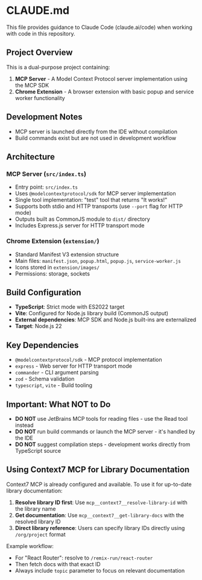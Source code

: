 # CLAUDE.md

This file provides guidance to Claude Code (claude.ai/code) when working with code in this repository.

## Project Overview

This is a dual-purpose project containing:

1. **MCP Server** - A Model Context Protocol server implementation using the MCP SDK
2. **Chrome Extension** - A browser extension with basic popup and service worker functionality

## Development Notes

- MCP server is launched directly from the IDE without compilation
- Build commands exist but are not used in development workflow

## Architecture

### MCP Server (`src/index.ts`)

- Entry point: `src/index.ts`
- Uses `@modelcontextprotocol/sdk` for MCP server implementation
- Single tool implementation: "test" tool that returns "It works!"
- Supports both stdio and HTTP transports (use `--port` flag for HTTP mode)
- Outputs built as CommonJS module to `dist/` directory
- Includes Express.js server for HTTP transport mode

### Chrome Extension (`extension/`)

- Standard Manifest V3 extension structure
- Main files: `manifest.json`, `popup.html`, `popup.js`, `service-worker.js`
- Icons stored in `extension/images/`
- Permissions: storage, sockets

## Build Configuration

- **TypeScript**: Strict mode with ES2022 target
- **Vite**: Configured for Node.js library build (CommonJS output)
- **External dependencies**: MCP SDK and Node.js built-ins are externalized
- **Target**: Node.js 22

## Key Dependencies

- `@modelcontextprotocol/sdk` - MCP protocol implementation
- `express` - Web server for HTTP transport mode
- `commander` - CLI argument parsing
- `zod` - Schema validation
- `typescript`, `vite` - Build tooling

## Important: What NOT to Do

- **DO NOT** use JetBrains MCP tools for reading files - use the Read tool instead
- **DO NOT** run build commands or launch the MCP server - it's handled by the IDE
- **DO NOT** suggest compilation steps - development works directly from TypeScript source

## Using Context7 MCP for Library Documentation

Context7 MCP is already configured and available. To use it for up-to-date library documentation:

1. **Resolve library ID first**: Use `mcp__context7__resolve-library-id` with the library name
2. **Get documentation**: Use `mcp__context7__get-library-docs` with the resolved library ID
3. **Direct library reference**: Users can specify library IDs directly using `/org/project` format

Example workflow:
- For "React Router": resolve to `/remix-run/react-router`
- Then fetch docs with that exact ID
- Always include `topic` parameter to focus on relevant documentation

